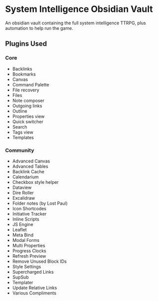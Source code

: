 # System Intelligence Obsidian Vault
An obsidian vault containing the full system intelligence TTRPG, plus automation to help run the game.

## Plugins Used

### Core
  - Backlinks
  - Bookmarks
  - Canvas
  - Command Palette
  - File recovery
  - Files
  - Note composer
  - Outgoing links
  - Outline
  - Properties view
  - Quick switcher
  - Search
  - Tags view
  - Templates

### Community
  - Advanced Canvas
  - Advanced Tables
  - Backlink Cache
  - Calendarium
  - Checkbox style helper
  - Dataview
  - Dire Roller
  - Excalidraw
  - Folder notes (by Lost Paul)
  - Icon Shortcodes
  - Initiative Tracker
  - Inline Scripts
  - JS Engine
  - Leaflet
  - Meta Bind
  - Modal Forms
  - Multi Properties
  - Progress Clocks
  - Refresh Preview
  - Remove Unused Block IDs
  - Style Settings
  - Supercharged Links
  - SupSub
  - Templater
  - Update Relative Links
  - Various Compliments
